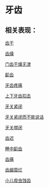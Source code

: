 # 牙齿## 相关表现：[齿干](https://www.gmzyjc.com/search/result?wd=齿干)[齿燥](https://www.gmzyjc.com/search/result?wd=齿燥)[门齿干燥无津](https://www.gmzyjc.com/search/result?wd=门齿干燥无津)[齘齿](https://www.gmzyjc.com/search/result?wd=齘齿)[牙齿疼痛](https://www.gmzyjc.com/search/result?wd=牙齿疼痛)[上下牙齿扣击](https://www.gmzyjc.com/search/result?wd=上下牙齿扣击)[牙关紧闭](https://www.gmzyjc.com/search/result?wd=牙关紧闭)[牙关紧闭而不能说话](https://www.gmzyjc.com/search/result?wd=牙关紧闭而不能说话)[牙关噤闭](https://www.gmzyjc.com/search/result?wd=牙关噤闭)[齿迟](https://www.gmzyjc.com/search/result?wd=齿迟)[睡中齘齿](https://www.gmzyjc.com/search/result?wd=睡中齘齿)[齿痛](https://www.gmzyjc.com/search/result?wd=齿痛)[齿龈糜烂](https://www.gmzyjc.com/search/result?wd=齿龈糜烂)[小儿疳虫蚀齿](https://www.gmzyjc.com/search/result?wd=小儿疳虫蚀齿)